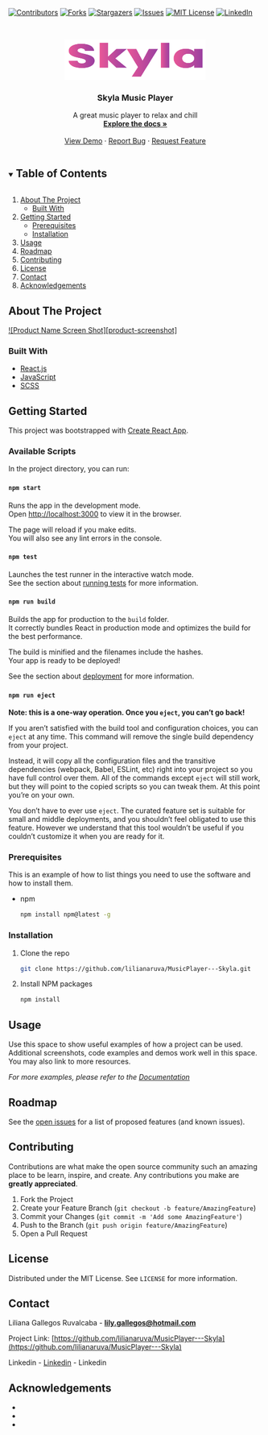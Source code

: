 <!-- PROJECT SHIELDS -->
<!--
*** I'm using markdown "reference style" links for readability.
*** Reference links are enclosed in brackets [ ] instead of parentheses ( ).
*** See the bottom of this document for the declaration of the reference variables
*** for contributors-url, forks-url, etc. This is an optional, concise syntax you may use.
*** https://www.markdownguide.org/basic-syntax/#reference-style-links
-->
[![Contributors][contributors-shield]][contributors-url]
[![Forks][forks-shield]][forks-url]
[![Stargazers][stars-shield]][stars-url]
[![Issues][issues-shield]][issues-url]
[![MIT License][license-shield]][license-url]
[![LinkedIn][linkedin-shield]][linkedin-url]



<!-- PROJECT LOGO -->
<br />
<p align="center">
  <a href="https://github.com/othneildrew/Best-README-Template">
    <img src="/src/skylaLogoREADME.png" alt="Logo" width="280" height="80">
  </a>

  <h3 align="center">Skyla Music Player</h3>

  <p align="center">
    A great music player to relax and chill
    <br />
    <a href="https://github.com/lilianaruva/MusicPlayer---Skyla"><strong>Explore the docs »</strong></a>
    <br />
    <br />
    <a href="https://github.com/lilianaruva/MusicPlayer---Skyla">View Demo</a>
    ·
    <a href="https://github.com/lilianaruva/MusicPlayer---Skyla/issues">Report Bug</a>
    ·
    <a href="https://github.com/lilianaruva/MusicPlayer---Skyla/issues">Request Feature</a>
  </p>
</p>


<!-- TABLE OF CONTENTS -->
<details open="open">
  <summary><h2 style="display: inline-block">Table of Contents</h2></summary>
  <ol>
    <li>
      <a href="#about-the-project">About The Project</a>
      <ul>
        <li><a href="#built-with">Built With</a></li>
      </ul>
    </li>
    <li>
      <a href="#getting-started">Getting Started</a>
      <ul>
        <li><a href="#prerequisites">Prerequisites</a></li>
        <li><a href="#installation">Installation</a></li>
      </ul>
    </li>
    <li><a href="#usage">Usage</a></li>
    <li><a href="#roadmap">Roadmap</a></li>
    <li><a href="#contributing">Contributing</a></li>
    <li><a href="#license">License</a></li>
    <li><a href="#contact">Contact</a></li>
    <li><a href="#acknowledgements">Acknowledgements</a></li>
  </ol>
</details>



<!-- ABOUT THE PROJECT -->
## About The Project

[![Product Name Screen Shot][product-screenshot]](https://example.com)




### Built With

* [React.js](https://es.reactjs.org/)
* [JavaScript](https://developer.mozilla.org/es/docs/Web/JavaScript)
* [SCSS](https://sass-lang.com/)




<!-- GETTING STARTED -->
## Getting Started

This project was bootstrapped with [Create React App](https://github.com/facebook/create-react-app).

### Available Scripts

In the project directory, you can run:

#### `npm start`

Runs the app in the development mode.\
Open [http://localhost:3000](http://localhost:3000) to view it in the browser.

The page will reload if you make edits.\
You will also see any lint errors in the console.

#### `npm test`

Launches the test runner in the interactive watch mode.\
See the section about [running tests](https://facebook.github.io/create-react-app/docs/running-tests) for more information.

#### `npm run build`

Builds the app for production to the `build` folder.\
It correctly bundles React in production mode and optimizes the build for the best performance.

The build is minified and the filenames include the hashes.\
Your app is ready to be deployed!

See the section about [deployment](https://facebook.github.io/create-react-app/docs/deployment) for more information.

#### `npm run eject`

**Note: this is a one-way operation. Once you `eject`, you can’t go back!**

If you aren’t satisfied with the build tool and configuration choices, you can `eject` at any time. This command will remove the single build dependency from your project.

Instead, it will copy all the configuration files and the transitive dependencies (webpack, Babel, ESLint, etc) right into your project so you have full control over them. All of the commands except `eject` will still work, but they will point to the copied scripts so you can tweak them. At this point you’re on your own.

You don’t have to ever use `eject`. The curated feature set is suitable for small and middle deployments, and you shouldn’t feel obligated to use this feature. However we understand that this tool wouldn’t be useful if you couldn’t customize it when you are ready for it.

### Prerequisites

This is an example of how to list things you need to use the software and how to install them.
* npm
  ```sh
  npm install npm@latest -g
  ```

### Installation

1. Clone the repo
   ```sh
   git clone https://github.com/lilianaruva/MusicPlayer---Skyla.git
   ```
2. Install NPM packages
   ```sh
   npm install
   ```



<!-- USAGE EXAMPLES -->
## Usage

Use this space to show useful examples of how a project can be used. Additional screenshots, code examples and demos work well in this space. You may also link to more resources.

_For more examples, please refer to the [Documentation](https://example.com)_



<!-- ROADMAP -->
## Roadmap

See the [open issues](https://github.com/lilianaruva/MusicPlayer---Skyla/issues) for a list of proposed features (and known issues).



<!-- CONTRIBUTING -->
## Contributing

Contributions are what make the open source community such an amazing place to be learn, inspire, and create. Any contributions you make are **greatly appreciated**.

1. Fork the Project
2. Create your Feature Branch (`git checkout -b feature/AmazingFeature`)
3. Commit your Changes (`git commit -m 'Add some AmazingFeature'`)
4. Push to the Branch (`git push origin feature/AmazingFeature`)
5. Open a Pull Request



<!-- LICENSE -->
## License

Distributed under the MIT License. See `LICENSE` for more information.



<!-- CONTACT -->
## Contact

Liliana Gallegos Ruvalcaba - **lily.gallegos@hotmail.com**

Project Link: [https://github.com/lilianaruva/MusicPlayer---Skyla](https://github.com/lilianaruva/MusicPlayer---Skyla)

Linkedin - [Linkedin](https://www.linkedin.com/in/liliana-gallegos-ruvalcaba-6a127720b/) - Linkedin

<!-- ACKNOWLEDGEMENTS -->
## Acknowledgements

* []()
* []()
* []()





<!-- MARKDOWN LINKS & IMAGES -->
[contributors-shield]: https://img.shields.io/github/contributors/lilianaruva/MusicPlayer---Skyla.svg?style=for-the-badge
[contributors-url]: https://github.com/lilianaruva/MusicPlayer---Skyla/graphs/contributors
[forks-shield]: https://img.shields.io/github/forks/lilianaruva/MusicPlayer---Skyla.svg?style=for-the-badge
[forks-url]: https://github.com/lilianaruva/MusicPlayer---Skyla/network/members
[stars-shield]: https://img.shields.io/github/stars/lilianaruva/MusicPlayer---Skyla.svg?style=for-the-badge
[stars-url]: https://github.com/lilianaruva/MusicPlayer---Skyla/stargazers
[issues-shield]: https://img.shields.io/github/issues/lilianaruva/MusicPlayer---Skyla.svg?style=for-the-badge
[issues-url]: https://github.com/lilianaruva/MusicPlayer---Skyla/issues
[license-shield]: https://img.shields.io/github/license/lilianaruva/MusicPlayer---Skyla.svg?style=for-the-badge
[license-url]: https://github.com/lilianaruva/MusicPlayer---Skyla/blob/master/LICENSE.txt
[linkedin-shield]: https://img.shields.io/badge/-LinkedIn-black.svg?style=for-the-badge&logo=linkedin&colorB=555
[linkedin-url]: https://www.linkedin.com/in/liliana-gallegos-ruvalcaba-6a127720b/